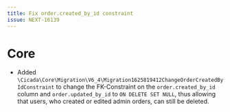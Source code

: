 ```yaml
---
title: Fix order.created_by_id constraint
issue: NEXT-16139
---
```

# Core
* Added `\Cicada\Core\Migration\V6_4\Migration1625819412ChangeOrderCreatedByIdConstraint` to change the FK-Constraint on the `order.created_by_id` column and `order.updated_by_id` to `ON DELETE SET NULL`, thus allowing that users, who created or edited admin orders, can still be deleted.
